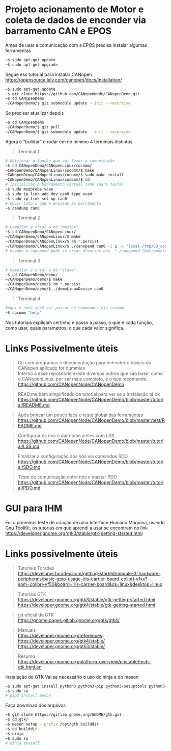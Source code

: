 # Projeto acionamento de Motor e coleta de dados de enconder via barramento CAN e EPOS

Antes de usar a comunicação com a EPOS precisa instalar algumas ferramentas

```sh
~$ sudo apt-get update
~$ sudo apt-get upgrade
```
Segue ess tutorial para instalar CANopen
https://opensource.lely.com/canopen/docs/installation/

```sh
~$ sudo apt-get update
~$ git clone https://github.com/CANopenNode/CANopenDemo.git
~$ cd CANopenDemo
~/CANopenDemo/$ git submodule update --init --recursive
```
Se precisar atualizar depois
```sh
~$ cd CANopenDemo
~/CANopenDemo/$ git pull
~/CANopenDemo/$ git submodule update --init --recursive
```
Agora é "buildar" e rodar em no mínimo 4 terminais distintos

> Terminal 1
```sh
# Adicionar a função que vai fazer a comunicação
~$ cd CANopenDemo/CANopenLinux/cocomm/
~CANopenDemo/CANopenLinux/cocomm/$ make 
~CANopenDemo/CANopenLinux/cocomm/$ sudo make install
~CANopenDemo/CANopenLinux/cocomm/$ cd
# Inicializar o barramento virtual can0 (para teste)
~$ sudo modprobe vcan
~$ sudo ip link add dev can0 type vcan
~$ sudo ip link set up can0
# Ouvir tudo o que é enviado ao barramento
~$ candump can0
```

> Terminal 2
```sh
# Compilar e criar o nó "master"
~$ cd CANopenDemo/CANopenLinux/
~/CANopenDemo/CANopenLinux/$ make
~/CANopenDemo/CANopenLinux/$ rm *.persist
~/CANopenDemo/CANopenLinux/$ ./canopend can0 -i 1 -c "local-/tmp/CO_command_socket"
# Usando o canopend pode se criar diversos nós  "./canopend (Barramento -i id-Nó)"
```

> Terminal 3
```sh
# Compilar e criar o nó "slave"
~$ cd CANopenDemo/demo/
~/CANopenDemo/demo/$ make
~/CANopenDemo/demo/$ rm *.persist
~/CANopenDemo/demo/$ ./demoLinuxDevice can0
```

> Terminal 4
```sh
#aqui é onde você vai passar os commandos via cocomm
~$ cocomm "help"
```

Nos tutoriais explicam certinho e passo a passo, o que é cada função, como usar, quais parametros, o que cada valor significa.

# Links Possivelmente úteis

> Git com programas e documentação para entender o básico do CANopen aplicado for dummies<br>
Interno a esse repositório existe diversos outros que são base, como o CANopenLinux, por ser mais completo, é o que recomendo.
https://github.com/CANopenNode/CANopenDemo

> READ.me bem simplificado de tutorial para ver se a instalação tá ok <br>
https://github.com/CANopenNode/CANopenDemo/blob/master/tutorial/README.md

> Após brincar um pouco faça o teste global das ferramentas <br>
https://github.com/CANopenNode/CANopenDemo/blob/master/test/README.md

> Configurar os nós e dar nome a eles com LSS <br>
https://github.com/CANopenNode/CANopenDemo/blob/master/tutorial/LSS.md

> Finalizar a configuração dos nós via comandos SDO <br>
https://github.com/CANopenNode/CANopenDemo/blob/master/tutorial/SDO.md

> Teste de comunicação entre nós e master PDO <br>
https://github.com/CANopenNode/CANopenDemo/blob/master/tutorial/PDO.md

# ###############################################################################################################################################################

# GUI para IHM

Foi o primeiros teste de criação de uma Interface Humano Máquina, usando Gnu ToolKit, os tutorias em que aprendi a usar se encontram no link https://developer.gnome.org/gtk3/stable/gtk-getting-started.html

# Links possivelmente úteis

> Tutoriais Toradex <br>
https://developer.toradex.com/getting-started/module-3-hardware-peripherals/basic-gpio-usage-iris-carrier-board-colibri-vfxx?som=colibri-vf50&board=iris-carrier-board&os=linux&desktop=linux

> Tutoriais GTK <br>
https://developer.gnome.org/gtk3/stable/gtk-getting-started.html
https://developer.gnome.org/gtk4/stable/gtk-getting-started.html

>git oficial de GTK <br>
https://gnome.pages.gitlab.gnome.org/gtk/gtk4/

> Manuais <br>
https://developer.gnome.org/references
https://developer.gnome.org/gtk4/stable/
https://developer.gnome.org/gtk3/stable/

> Resumo <br>
https://developer.gnome.org/platform-overview/unstable/tech-gtk.html.en

Instalação do GTK
Vai se necessário o uso do ninja e do meson
```sh
~$ sudo apt-get install python3 python3-pip python3-setuptools python3-wheel ninja-build
~$ sudo su
# pip3 install meson
```

Faça download dos arquivos
```sh
~$ git clone https://gitlab.gnome.org/GNOME/gtk.git
~$ cd gtk/
~$ meson setup --prefix /opt/gtk builddir
~$ cd builddir
~$ ninja
~$ sudo su
# ninja install
```
